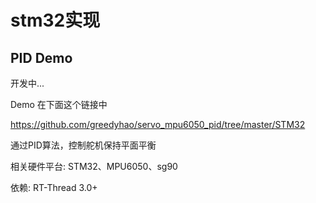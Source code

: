 # stm32实现

## PID Demo

开发中...

Demo 在下面这个链接中

https://github.com/greedyhao/servo_mpu6050_pid/tree/master/STM32

通过PID算法，控制舵机保持平面平衡

相关硬件平台: STM32、MPU6050、sg90

依赖: RT-Thread 3.0+